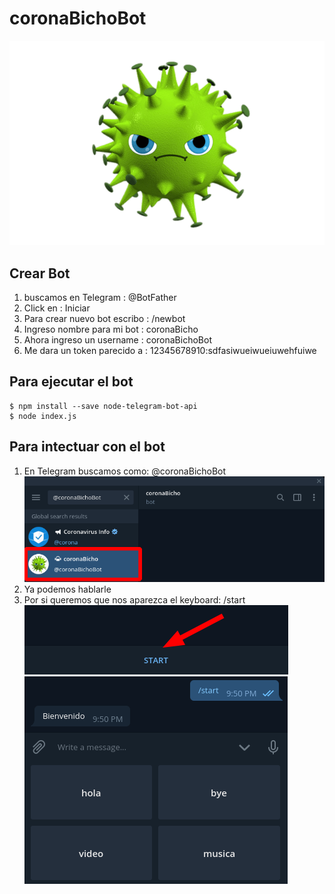 # coronaBichoBot
![](.img/coronavirus.png)
## Crear Bot
1. buscamos en Telegram		: @BotFather
2. Click en			: Iniciar
3. Para crear nuevo bot escribo	: /newbot
4. Ingreso nombre para mi bot	: coronaBicho
5. Ahora ingreso un username	: coronaBichoBot
6. Me dara un token parecido a	: 12345678910:sdfasiwueiwueiuwehfuiwe
## Para ejecutar el bot
```
$ npm install --save node-telegram-bot-api
$ node index.js
```
## Para intectuar con el bot
1. En Telegram buscamos como: @coronaBichoBot  
	![](.img/buscar.png)
2. Ya podemos hablarle
3. Por si queremos que nos aparezca el keyboard: /start  
	![](.img/start.png)  
	![](.img/keyboard.png)  

